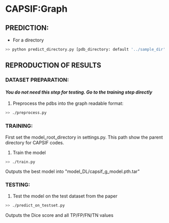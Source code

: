 # CAPSIF:Graph #


## PREDICTION: ##
* For a directory
```sh
>> python predict_directory.py [pdb_directory: default '../sample_dir' ][model_directory: default './models_DL/cb_model.pth.tar']
```

## REPRODUCTION OF RESULTS ##

### DATASET PREPARATION: ###

#### _You do not need this step for testing. Go to the training step directly_ ####

1. Preprocess the pdbs into the graph readable format:  
```sh
>> ./preprocess.py
```

### TRAINING: ###
First set the model_root_directory in settings.py. This path show the parent directory for CAPSIF codes.

1. Train the model
```sh
>> ./train.py
```
Outputs the best model into "model_DL/capsif_g_model.pth.tar"

### TESTING: ###

1. Test the model on the test dataset from the paper
```sh
>> ./predict_on_testset.py
```
Outputs the Dice score and all TP/FP/FN/TN values

